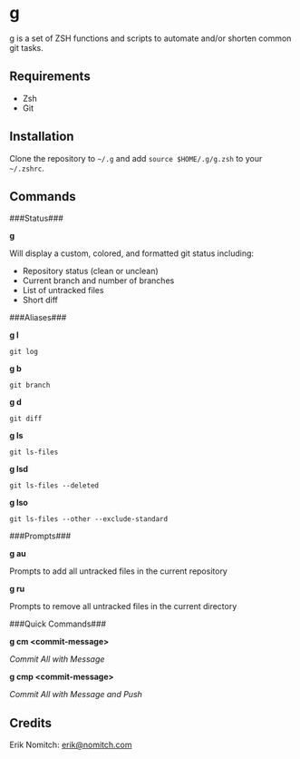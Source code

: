 g
=
g is a set of ZSH functions and scripts to automate and/or shorten common git tasks.

Requirements
------------
* Zsh
* Git

Installation
------------
Clone the repository to `~/.g` and add `source $HOME/.g/g.zsh` to your `~/.zshrc`.

Commands
--------


###Status###

**g**

Will display a custom, colored, and formatted git status including:
* Repository status (clean or unclean)
* Current branch and number of branches
* List of untracked files
* Short diff

###Aliases###

**g l**

`git log`

**g b**

`git branch`

**g d**

`git diff`

**g ls**

`git ls-files`

**g lsd**

`git ls-files --deleted`

**g lso**

`git ls-files --other --exclude-standard`

###Prompts###

**g au**

Prompts to add all untracked files in the current repository

**g ru**

Prompts to remove all untracked files in the current directory

###Quick Commands###

**g cm \<commit-message\>**

*Commit All with Message*

**g cmp \<commit-message\>**

*Commit All with Message and Push*

Credits
-------
Erik Nomitch: erik@nomitch.com
